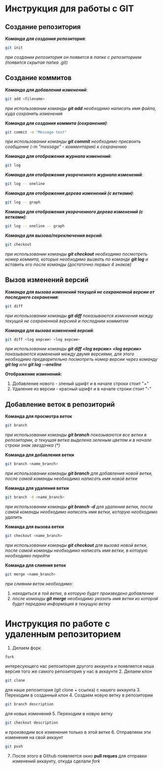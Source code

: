 # Инструкция для работы с GIT

## Создание репозитория

***Команда для создания репозитория***:
```sh
git init
```
*при создании репозитория он появится в папке с репозиторием (появится скрытая папка .git)*

## Создание коммитов

***Команда для добавления изменений***:
```sh
git add <filename>
```
*при использовании команды **git add** необходимо написать имя файла, куда сохранить изменения*

***Команда для создания коммита (сохранения)***:
```sh
git commit -m "Message text"
```
*при использовании команды **git commit** необходимо присвоить сообщение (-m "message" - комментария) к сохранению*

***Команда для отображения журнала изменений***:
```sh
git log
```

***Команда для отображения укороченного журнала изменений***:
```sh
git log -- oneline
```

***Команда для отображения дерева изменений (с ветками)***:
```sh
git log -- graph
```

***Команда для отображения укороченного дерева изменений (с ветками)***:
```sh
git log -- oneline -- graph
```

***Команда для вызова/переключения версий***:
```sh
git checkout
```

*при использовании команды **git checkout** необходимо посмотреть номер коммита, которые необходимо вызвать по команде **git log** и вставить его после команды (достаточно первых 4 знаков)*

## Вызов изменений версий

***Команда для вызова изменений текущей не сохраненной версии от последнего сохранения***:
```sh
git diff
```

*при использовании команды **git diff** показываются изменения между текущей не сохраненной версией и последним коммитом*

***Команда для вызова изменений версий***:
```sh
git diff <log версии> <log версии>
```

*при использовании команды **git diff <log версии> <log версии>** показываются изменения между двумя версиями, для этого необходимо предварительно посмотреть номер версии через команду **git log** или **git log --oneline***

**Отображение изменений:**
1. Добавление нового - зленый шрифт и в начале строки стоит "+" 
2. Удаление из версии - красный шрифт и в начале строки стоит "-"

## Добавление веток в репозиторий

**Команда для просмотра веток**
```sh
git branch
```

_при использовании команды **git branch** показываются все ветки в репозитории, а текущая ветка выделена зеленым цветом и в начале строки знак звездочка (*)_

**Команда для добавления ветки**
```sh
git branch <name_branch>
```

_при использовании команды **git branch** для добавления новой ветки, после самой команды необходимо написать имя новой ветки_


**Команда для удаления ветки**
```sh
git branch -d <name_branch>
```
_при использовании команды **git branch -d** для удаления ветки, после самой команды необходимо написать имя ветки, которую необходимо удалить_

**Команда для вызова ветки**

```sh
git checkout <name_branch>
```
_при использовании команды **git checkout** для вызова новой ветки, после самой команды необходимо написать имя ветки, в которую необходимо перейти_

**Команда для слияния веток**
```sh
git merge <name_branch>
```
_при слиянии веток необходимо:_
1. _находиться в той ветке, в которую будет произведено добавление_
2. _после команды **git merge** необходимо указать имя ветки из которой будет передана информация в текущую ветку_

# Инструкция по работе с удаленным репозиторием
1. Делаем форк 
```sh
fork
```
интересующего нас репозитория другого аккаунта и появляется наша версия того же самого репозитория у нас в аккаунте
2. Делаем клон
```sh
git clone
```
для наше репозитория (git clone + ссылка) с нашего аккаунта
3. Переходим в созданный клон
4. Создаем новую ветку в репозитории 
```sh
git branch description
```
для новых изменений
5. Переходим в новую ветку 
```sh
git checkout description 
```
и производим все изменения только в этой ветке
6. Отправляем эти изменения на свой аккаунт 
```sh
git push
```
7. После этого в Github появляется окно **pull reques** для отправки изменений аккаунту, откуда сделали *fork*
